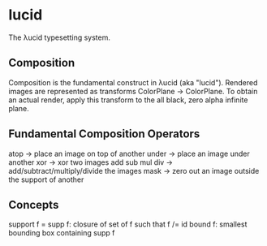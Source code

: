 # lucid
The λucid typesetting system.

## Composition
Composition is the fundamental construct in λucid (aka "lucid").  Rendered images are represented as transforms ColorPlane -> ColorPlane.  To obtain an actual render, apply this transform to the all black, zero alpha infinite plane.

## Fundamental Composition Operators
atop -> place an image on top of another
under -> place an image under another
xor -> xor two images
add
sub
mul
div -> add/subtract/multiply/divide the images
mask -> zero out an image outside the support of another

## Concepts
support f = supp f: closure of set of f such that f /= id
bound f: smallest bounding box containing supp f
